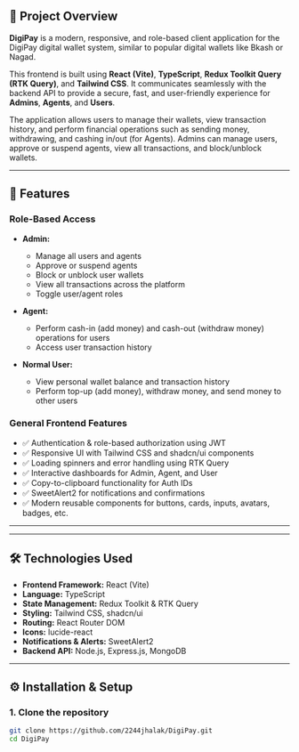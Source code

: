 

## 📌 Project Overview

**DigiPay** is a modern, responsive, and role-based client application for the DigiPay digital wallet system, similar to popular digital wallets like Bkash or Nagad.  

This frontend is built using **React (Vite)**, **TypeScript**, **Redux Toolkit Query (RTK Query)**, and **Tailwind CSS**. It communicates seamlessly with the backend API to provide a secure, fast, and user-friendly experience for **Admins**, **Agents**, and **Users**.  

The application allows users to manage their wallets, view transaction history, and perform financial operations such as sending money, withdrawing, and cashing in/out (for Agents). Admins can manage users, approve or suspend agents, view all transactions, and block/unblock wallets.  

---

## 🚀 Features

### Role-Based Access

- **Admin:**  
  - Manage all users and agents  
  - Approve or suspend agents  
  - Block or unblock user wallets  
  - View all transactions across the platform  
  - Toggle user/agent roles  

- **Agent:**  
  - Perform cash-in (add money) and cash-out (withdraw money) operations for users  
  - Access user transaction history  

- **Normal User:**  
  - View personal wallet balance and transaction history  
  - Perform top-up (add money), withdraw money, and send money to other users  

### General Frontend Features

- ✅ Authentication & role-based authorization using JWT  
- ✅ Responsive UI with Tailwind CSS and shadcn/ui components  
- ✅ Loading spinners and error handling using RTK Query  
- ✅ Interactive dashboards for Admin, Agent, and User  
- ✅ Copy-to-clipboard functionality for Auth IDs  
- ✅ SweetAlert2 for notifications and confirmations  
- ✅ Modern reusable components for buttons, cards, inputs, avatars, badges, etc.  

---

---

## 🛠️ Technologies Used

- **Frontend Framework:** React (Vite)  
- **Language:** TypeScript  
- **State Management:** Redux Toolkit & RTK Query  
- **Styling:** Tailwind CSS, shadcn/ui  
- **Routing:** React Router DOM  
- **Icons:** lucide-react  
- **Notifications & Alerts:** SweetAlert2  
- **Backend API:** Node.js, Express.js, MongoDB  

---

## ⚙️ Installation & Setup

### 1. Clone the repository

```bash
git clone https://github.com/2244jhalak/DigiPay.git
cd DigiPay
